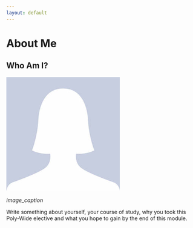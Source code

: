 ```yaml
---
layout: default
---
```


# About Me

## Who Am I?

![](docs/images/avatar-photo.jpg)

*image_caption*

Write something about yourself, your course of study, why you took this Poly-Wide elective and what you hope to gain by the end of this module.
